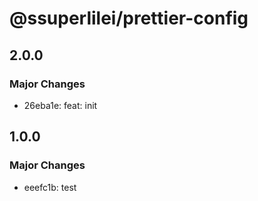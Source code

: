 # @ssuperlilei/prettier-config

## 2.0.0

### Major Changes

- 26eba1e: feat: init

## 1.0.0

### Major Changes

- eeefc1b: test
